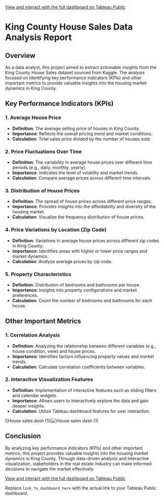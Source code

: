 
[View and interact with the full dashboard on Tableau Public](https://public.tableau.com/app/profile/shomita.singha/viz/HousingsalesDashboard/Housesalesdash)

# King County House Sales Data Analysis Report

## Overview

As a data analyst, this project aimed to extract actionable insights from the King County House Sales dataset sourced from Kaggle. The analysis focused on identifying key performance indicators (KPIs) and other important metrics to provide valuable insights into the housing market dynamics in King County.

## Key Performance Indicators (KPIs)

### 1. Average House Price
- **Definition**: The average selling price of houses in King County.
- **Importance**: Reflects the overall pricing trend and market conditions.
- **Calculation**: Total sales price divided by the number of houses sold.

### 2. Price Fluctuations Over Time
- **Definition**: The variability in average house prices over different time periods (e.g., daily, monthly, yearly).
- **Importance**: Indicates the level of volatility and market trends.
- **Calculation**: Compare average prices across different time intervals.

### 3. Distribution of House Prices
- **Definition**: The spread of house prices across different price ranges.
- **Importance**: Provides insights into the affordability and diversity of the housing market.
- **Calculation**: Visualize the frequency distribution of house prices.

### 4. Price Variations by Location (Zip Code)
- **Definition**: Variations in average house prices across different zip codes in King County.
- **Importance**: Identifies areas with higher or lower price ranges and market dynamics.
- **Calculation**: Analyze average prices by zip code.

### 5. Property Characteristics
- **Definition**: Distribution of bedrooms and bathrooms per house.
- **Importance**: Insights into property configurations and market preferences.
- **Calculation**: Count the number of bedrooms and bathrooms for each house.

## Other Important Metrics

### 1. Correlation Analysis
- **Definition**: Analyzing the relationship between different variables (e.g., house condition, view) and house prices.
- **Importance**: Identifies factors influencing property values and market trends.
- **Calculation**: Calculate correlation coefficients between variables.

### 2. Interactive Visualization Features
- **Definition**: Implementation of interactive features such as sliding filters and calendar widgets.
- **Importance**: Allows users to interactively explore the data and gain deeper insights.
- **Calculation**: Utilize Tableau dashboard features for user interaction.

![House sales dash (1)]![House sales dash (1)](https://github.com/ShomritaSingha/Data-Analyst-Portfolio-Projects/assets/139176490/30393881-6571-487b-b05e-5535e8ac7407)

## Conclusion

By analyzing key performance indicators (KPIs) and other important metrics, this project provides valuable insights into the housing market dynamics in King County. Through data-driven analysis and interactive visualization, stakeholders in the real estate industry can make informed decisions to navigate the market effectively.

[View and interact with the full dashboard on Tableau Public](https://public.tableau.com/app/profile/shomita.singha/viz/HousingsalesDashboard/Housesalesdash)

Replace `link_to_dashboard_here` with the actual link to your Tableau Public dashboard.

